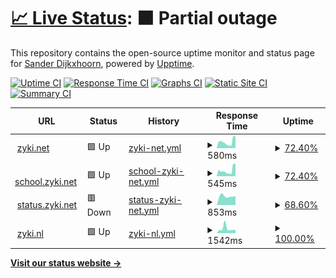 # [📈 Live Status](https://uptime.zyki.net): <!--live status--> **🟧 Partial outage**

This repository contains the open-source uptime monitor and status page for [Sander Dijkxhoorn](https://github.com/sanderDijkxhoorn), powered by [Upptime](https://github.com/upptime/upptime).

[![Uptime CI](https://github.com/sanderDijkxhoorn/zyki.net-status/workflows/Uptime%20CI/badge.svg)](https://github.com/sanderDijkxhoorn/zyki.net-status/actions?query=workflow%3A%22Uptime+CI%22)
[![Response Time CI](https://github.com/sanderDijkxhoorn/zyki.net-status/workflows/Response%20Time%20CI/badge.svg)](https://github.com/sanderDijkxhoorn/zyki.net-status/actions?query=workflow%3A%22Response+Time+CI%22)
[![Graphs CI](https://github.com/sanderDijkxhoorn/zyki.net-status/workflows/Graphs%20CI/badge.svg)](https://github.com/sanderDijkxhoorn/zyki.net-status/actions?query=workflow%3A%22Graphs+CI%22)
[![Static Site CI](https://github.com/sanderDijkxhoorn/zyki.net-status/workflows/Static%20Site%20CI/badge.svg)](https://github.com/sanderDijkxhoorn/zyki.net-status/actions?query=workflow%3A%22Static+Site+CI%22)
[![Summary CI](https://github.com/sanderDijkxhoorn/zyki.net-status/workflows/Summary%20CI/badge.svg)](https://github.com/sanderDijkxhoorn/zyki.net-status/actions?query=workflow%3A%22Summary+CI%22)

<!--start: status pages-->
<!-- This summary is generated by Upptime (https://github.com/upptime/upptime) -->
<!-- Do not edit this manually, your changes will be overwritten -->
<!-- prettier-ignore -->
| URL | Status | History | Response Time | Uptime |
| --- | ------ | ------- | ------------- | ------ |
| <img alt="" src="https://favicons.githubusercontent.com/zyki.net" height="13"> [zyki.net](https://zyki.net/) | 🟩 Up | [zyki-net.yml](https://github.com/sanderDijkxhoorn/uptime/commits/HEAD/history/zyki-net.yml) | <details><summary><img alt="Response time graph" src="./graphs/zyki-net/response-time-week.png" height="20"> 580ms</summary><br><a href="https://uptime.zyki.net/history/zyki-net"><img alt="Response time 599" src="https://img.shields.io/endpoint?url=https%3A%2F%2Fraw.githubusercontent.com%2FsanderDijkxhoorn%2Fuptime%2FHEAD%2Fapi%2Fzyki-net%2Fresponse-time.json"></a><br><a href="https://uptime.zyki.net/history/zyki-net"><img alt="24-hour response time 1121" src="https://img.shields.io/endpoint?url=https%3A%2F%2Fraw.githubusercontent.com%2FsanderDijkxhoorn%2Fuptime%2FHEAD%2Fapi%2Fzyki-net%2Fresponse-time-day.json"></a><br><a href="https://uptime.zyki.net/history/zyki-net"><img alt="7-day response time 580" src="https://img.shields.io/endpoint?url=https%3A%2F%2Fraw.githubusercontent.com%2FsanderDijkxhoorn%2Fuptime%2FHEAD%2Fapi%2Fzyki-net%2Fresponse-time-week.json"></a><br><a href="https://uptime.zyki.net/history/zyki-net"><img alt="30-day response time 714" src="https://img.shields.io/endpoint?url=https%3A%2F%2Fraw.githubusercontent.com%2FsanderDijkxhoorn%2Fuptime%2FHEAD%2Fapi%2Fzyki-net%2Fresponse-time-month.json"></a><br><a href="https://uptime.zyki.net/history/zyki-net"><img alt="1-year response time 599" src="https://img.shields.io/endpoint?url=https%3A%2F%2Fraw.githubusercontent.com%2FsanderDijkxhoorn%2Fuptime%2FHEAD%2Fapi%2Fzyki-net%2Fresponse-time-year.json"></a></details> | <details><summary><a href="https://uptime.zyki.net/history/zyki-net">72.40%</a></summary><a href="https://uptime.zyki.net/history/zyki-net"><img alt="All-time uptime 97.28%" src="https://img.shields.io/endpoint?url=https%3A%2F%2Fraw.githubusercontent.com%2FsanderDijkxhoorn%2Fuptime%2FHEAD%2Fapi%2Fzyki-net%2Fuptime.json"></a><br><a href="https://uptime.zyki.net/history/zyki-net"><img alt="24-hour uptime 16.09%" src="https://img.shields.io/endpoint?url=https%3A%2F%2Fraw.githubusercontent.com%2FsanderDijkxhoorn%2Fuptime%2FHEAD%2Fapi%2Fzyki-net%2Fuptime-day.json"></a><br><a href="https://uptime.zyki.net/history/zyki-net"><img alt="7-day uptime 72.40%" src="https://img.shields.io/endpoint?url=https%3A%2F%2Fraw.githubusercontent.com%2FsanderDijkxhoorn%2Fuptime%2FHEAD%2Fapi%2Fzyki-net%2Fuptime-week.json"></a><br><a href="https://uptime.zyki.net/history/zyki-net"><img alt="30-day uptime 93.65%" src="https://img.shields.io/endpoint?url=https%3A%2F%2Fraw.githubusercontent.com%2FsanderDijkxhoorn%2Fuptime%2FHEAD%2Fapi%2Fzyki-net%2Fuptime-month.json"></a><br><a href="https://uptime.zyki.net/history/zyki-net"><img alt="1-year uptime 97.28%" src="https://img.shields.io/endpoint?url=https%3A%2F%2Fraw.githubusercontent.com%2FsanderDijkxhoorn%2Fuptime%2FHEAD%2Fapi%2Fzyki-net%2Fuptime-year.json"></a></details>
| <img alt="" src="https://favicons.githubusercontent.com/school.zyki.net" height="13"> [school.zyki.net](https://school.zyki.net/) | 🟩 Up | [school-zyki-net.yml](https://github.com/sanderDijkxhoorn/uptime/commits/HEAD/history/school-zyki-net.yml) | <details><summary><img alt="Response time graph" src="./graphs/school-zyki-net/response-time-week.png" height="20"> 545ms</summary><br><a href="https://uptime.zyki.net/history/school-zyki-net"><img alt="Response time 466" src="https://img.shields.io/endpoint?url=https%3A%2F%2Fraw.githubusercontent.com%2FsanderDijkxhoorn%2Fuptime%2FHEAD%2Fapi%2Fschool-zyki-net%2Fresponse-time.json"></a><br><a href="https://uptime.zyki.net/history/school-zyki-net"><img alt="24-hour response time 1184" src="https://img.shields.io/endpoint?url=https%3A%2F%2Fraw.githubusercontent.com%2FsanderDijkxhoorn%2Fuptime%2FHEAD%2Fapi%2Fschool-zyki-net%2Fresponse-time-day.json"></a><br><a href="https://uptime.zyki.net/history/school-zyki-net"><img alt="7-day response time 545" src="https://img.shields.io/endpoint?url=https%3A%2F%2Fraw.githubusercontent.com%2FsanderDijkxhoorn%2Fuptime%2FHEAD%2Fapi%2Fschool-zyki-net%2Fresponse-time-week.json"></a><br><a href="https://uptime.zyki.net/history/school-zyki-net"><img alt="30-day response time 507" src="https://img.shields.io/endpoint?url=https%3A%2F%2Fraw.githubusercontent.com%2FsanderDijkxhoorn%2Fuptime%2FHEAD%2Fapi%2Fschool-zyki-net%2Fresponse-time-month.json"></a><br><a href="https://uptime.zyki.net/history/school-zyki-net"><img alt="1-year response time 466" src="https://img.shields.io/endpoint?url=https%3A%2F%2Fraw.githubusercontent.com%2FsanderDijkxhoorn%2Fuptime%2FHEAD%2Fapi%2Fschool-zyki-net%2Fresponse-time-year.json"></a></details> | <details><summary><a href="https://uptime.zyki.net/history/school-zyki-net">72.40%</a></summary><a href="https://uptime.zyki.net/history/school-zyki-net"><img alt="All-time uptime 97.28%" src="https://img.shields.io/endpoint?url=https%3A%2F%2Fraw.githubusercontent.com%2FsanderDijkxhoorn%2Fuptime%2FHEAD%2Fapi%2Fschool-zyki-net%2Fuptime.json"></a><br><a href="https://uptime.zyki.net/history/school-zyki-net"><img alt="24-hour uptime 16.09%" src="https://img.shields.io/endpoint?url=https%3A%2F%2Fraw.githubusercontent.com%2FsanderDijkxhoorn%2Fuptime%2FHEAD%2Fapi%2Fschool-zyki-net%2Fuptime-day.json"></a><br><a href="https://uptime.zyki.net/history/school-zyki-net"><img alt="7-day uptime 72.40%" src="https://img.shields.io/endpoint?url=https%3A%2F%2Fraw.githubusercontent.com%2FsanderDijkxhoorn%2Fuptime%2FHEAD%2Fapi%2Fschool-zyki-net%2Fuptime-week.json"></a><br><a href="https://uptime.zyki.net/history/school-zyki-net"><img alt="30-day uptime 93.65%" src="https://img.shields.io/endpoint?url=https%3A%2F%2Fraw.githubusercontent.com%2FsanderDijkxhoorn%2Fuptime%2FHEAD%2Fapi%2Fschool-zyki-net%2Fuptime-month.json"></a><br><a href="https://uptime.zyki.net/history/school-zyki-net"><img alt="1-year uptime 97.28%" src="https://img.shields.io/endpoint?url=https%3A%2F%2Fraw.githubusercontent.com%2FsanderDijkxhoorn%2Fuptime%2FHEAD%2Fapi%2Fschool-zyki-net%2Fuptime-year.json"></a></details>
| <img alt="" src="https://favicons.githubusercontent.com/status.zyki.net" height="13"> [status.zyki.net](https://status.zyki.net/) | 🟥 Down | [status-zyki-net.yml](https://github.com/sanderDijkxhoorn/uptime/commits/HEAD/history/status-zyki-net.yml) | <details><summary><img alt="Response time graph" src="./graphs/status-zyki-net/response-time-week.png" height="20"> 853ms</summary><br><a href="https://uptime.zyki.net/history/status-zyki-net"><img alt="Response time 926" src="https://img.shields.io/endpoint?url=https%3A%2F%2Fraw.githubusercontent.com%2FsanderDijkxhoorn%2Fuptime%2FHEAD%2Fapi%2Fstatus-zyki-net%2Fresponse-time.json"></a><br><a href="https://uptime.zyki.net/history/status-zyki-net"><img alt="24-hour response time 0" src="https://img.shields.io/endpoint?url=https%3A%2F%2Fraw.githubusercontent.com%2FsanderDijkxhoorn%2Fuptime%2FHEAD%2Fapi%2Fstatus-zyki-net%2Fresponse-time-day.json"></a><br><a href="https://uptime.zyki.net/history/status-zyki-net"><img alt="7-day response time 853" src="https://img.shields.io/endpoint?url=https%3A%2F%2Fraw.githubusercontent.com%2FsanderDijkxhoorn%2Fuptime%2FHEAD%2Fapi%2Fstatus-zyki-net%2Fresponse-time-week.json"></a><br><a href="https://uptime.zyki.net/history/status-zyki-net"><img alt="30-day response time 837" src="https://img.shields.io/endpoint?url=https%3A%2F%2Fraw.githubusercontent.com%2FsanderDijkxhoorn%2Fuptime%2FHEAD%2Fapi%2Fstatus-zyki-net%2Fresponse-time-month.json"></a><br><a href="https://uptime.zyki.net/history/status-zyki-net"><img alt="1-year response time 926" src="https://img.shields.io/endpoint?url=https%3A%2F%2Fraw.githubusercontent.com%2FsanderDijkxhoorn%2Fuptime%2FHEAD%2Fapi%2Fstatus-zyki-net%2Fresponse-time-year.json"></a></details> | <details><summary><a href="https://uptime.zyki.net/history/status-zyki-net">68.60%</a></summary><a href="https://uptime.zyki.net/history/status-zyki-net"><img alt="All-time uptime 96.90%" src="https://img.shields.io/endpoint?url=https%3A%2F%2Fraw.githubusercontent.com%2FsanderDijkxhoorn%2Fuptime%2FHEAD%2Fapi%2Fstatus-zyki-net%2Fuptime.json"></a><br><a href="https://uptime.zyki.net/history/status-zyki-net"><img alt="24-hour uptime 0.00%" src="https://img.shields.io/endpoint?url=https%3A%2F%2Fraw.githubusercontent.com%2FsanderDijkxhoorn%2Fuptime%2FHEAD%2Fapi%2Fstatus-zyki-net%2Fuptime-day.json"></a><br><a href="https://uptime.zyki.net/history/status-zyki-net"><img alt="7-day uptime 68.60%" src="https://img.shields.io/endpoint?url=https%3A%2F%2Fraw.githubusercontent.com%2FsanderDijkxhoorn%2Fuptime%2FHEAD%2Fapi%2Fstatus-zyki-net%2Fuptime-week.json"></a><br><a href="https://uptime.zyki.net/history/status-zyki-net"><img alt="30-day uptime 92.78%" src="https://img.shields.io/endpoint?url=https%3A%2F%2Fraw.githubusercontent.com%2FsanderDijkxhoorn%2Fuptime%2FHEAD%2Fapi%2Fstatus-zyki-net%2Fuptime-month.json"></a><br><a href="https://uptime.zyki.net/history/status-zyki-net"><img alt="1-year uptime 96.90%" src="https://img.shields.io/endpoint?url=https%3A%2F%2Fraw.githubusercontent.com%2FsanderDijkxhoorn%2Fuptime%2FHEAD%2Fapi%2Fstatus-zyki-net%2Fuptime-year.json"></a></details>
| <img alt="" src="https://favicons.githubusercontent.com/zyki.nl" height="13"> [zyki.nl](http://zyki.nl/) | 🟩 Up | [zyki-nl.yml](https://github.com/sanderDijkxhoorn/uptime/commits/HEAD/history/zyki-nl.yml) | <details><summary><img alt="Response time graph" src="./graphs/zyki-nl/response-time-week.png" height="20"> 1542ms</summary><br><a href="https://uptime.zyki.net/history/zyki-nl"><img alt="Response time 1148" src="https://img.shields.io/endpoint?url=https%3A%2F%2Fraw.githubusercontent.com%2FsanderDijkxhoorn%2Fuptime%2FHEAD%2Fapi%2Fzyki-nl%2Fresponse-time.json"></a><br><a href="https://uptime.zyki.net/history/zyki-nl"><img alt="24-hour response time 1099" src="https://img.shields.io/endpoint?url=https%3A%2F%2Fraw.githubusercontent.com%2FsanderDijkxhoorn%2Fuptime%2FHEAD%2Fapi%2Fzyki-nl%2Fresponse-time-day.json"></a><br><a href="https://uptime.zyki.net/history/zyki-nl"><img alt="7-day response time 1542" src="https://img.shields.io/endpoint?url=https%3A%2F%2Fraw.githubusercontent.com%2FsanderDijkxhoorn%2Fuptime%2FHEAD%2Fapi%2Fzyki-nl%2Fresponse-time-week.json"></a><br><a href="https://uptime.zyki.net/history/zyki-nl"><img alt="30-day response time 1342" src="https://img.shields.io/endpoint?url=https%3A%2F%2Fraw.githubusercontent.com%2FsanderDijkxhoorn%2Fuptime%2FHEAD%2Fapi%2Fzyki-nl%2Fresponse-time-month.json"></a><br><a href="https://uptime.zyki.net/history/zyki-nl"><img alt="1-year response time 1148" src="https://img.shields.io/endpoint?url=https%3A%2F%2Fraw.githubusercontent.com%2FsanderDijkxhoorn%2Fuptime%2FHEAD%2Fapi%2Fzyki-nl%2Fresponse-time-year.json"></a></details> | <details><summary><a href="https://uptime.zyki.net/history/zyki-nl">100.00%</a></summary><a href="https://uptime.zyki.net/history/zyki-nl"><img alt="All-time uptime 100.00%" src="https://img.shields.io/endpoint?url=https%3A%2F%2Fraw.githubusercontent.com%2FsanderDijkxhoorn%2Fuptime%2FHEAD%2Fapi%2Fzyki-nl%2Fuptime.json"></a><br><a href="https://uptime.zyki.net/history/zyki-nl"><img alt="24-hour uptime 100.00%" src="https://img.shields.io/endpoint?url=https%3A%2F%2Fraw.githubusercontent.com%2FsanderDijkxhoorn%2Fuptime%2FHEAD%2Fapi%2Fzyki-nl%2Fuptime-day.json"></a><br><a href="https://uptime.zyki.net/history/zyki-nl"><img alt="7-day uptime 100.00%" src="https://img.shields.io/endpoint?url=https%3A%2F%2Fraw.githubusercontent.com%2FsanderDijkxhoorn%2Fuptime%2FHEAD%2Fapi%2Fzyki-nl%2Fuptime-week.json"></a><br><a href="https://uptime.zyki.net/history/zyki-nl"><img alt="30-day uptime 100.00%" src="https://img.shields.io/endpoint?url=https%3A%2F%2Fraw.githubusercontent.com%2FsanderDijkxhoorn%2Fuptime%2FHEAD%2Fapi%2Fzyki-nl%2Fuptime-month.json"></a><br><a href="https://uptime.zyki.net/history/zyki-nl"><img alt="1-year uptime 100.00%" src="https://img.shields.io/endpoint?url=https%3A%2F%2Fraw.githubusercontent.com%2FsanderDijkxhoorn%2Fuptime%2FHEAD%2Fapi%2Fzyki-nl%2Fuptime-year.json"></a></details>

<!--end: status pages-->

[**Visit our status website →**](https://uptime.zyki.net)
